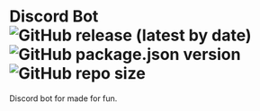 # Discord Bot ![GitHub release (latest by date)](https://img.shields.io/github/v/release/quantumr8/discordBot) ![GitHub package.json version](https://img.shields.io/github/package-json/v/quantumr8/discordBot) ![GitHub repo size](https://img.shields.io/github/repo-size/quantumr8/discordBot)
Discord bot for made for fun.
